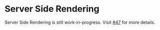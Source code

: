 # Server Side Rendering

Server Side Rendering is still work-in-progress. Visit [#47](https://github.com/lukechu10/maple/issues/47) for more details.
